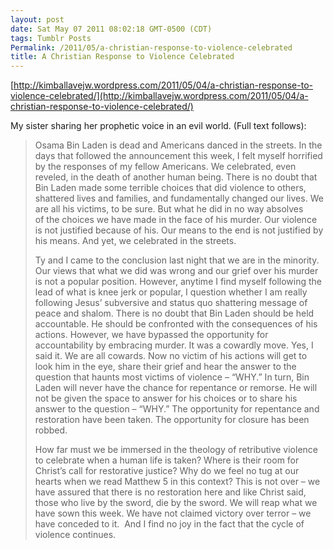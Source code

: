 ```yaml
---
layout: post
date: Sat May 07 2011 08:02:18 GMT-0500 (CDT)
tags: Tumblr Posts
Permalink: /2011/05/a-christian-response-to-violence-celebrated
title: A Christian Response to Violence Celebrated
---
```


[http://kimballavejw.wordpress.com/2011/05/04/a-christian-response-to-violence-celebrated/](http://kimballavejw.wordpress.com/2011/05/04/a-christian-response-to-violence-celebrated/)

My sister sharing her prophetic voice in an evil world. (Full text follows):

> Osama Bin Laden is dead and Americans danced in the streets. In the days that followed the announcement this week, I felt myself horrified by the responses of my fellow Americans. We celebrated, even reveled, in the death of another human being. There is no doubt that Bin Laden made some terrible choices that did violence to others, shattered lives and families, and fundamentally changed our lives. We are all his victims, to be sure. But what he did in no way absolves of the choices we have made in the face of his murder. Our violence is not justified because of his. Our means to the end is not justified by his means. And yet, we celebrated in the streets.
> 
> Ty and I came to the conclusion last night that we are in the minority. Our views that what we did was wrong and our grief over his murder is not a popular position. However, anytime I find myself following the lead of what is knee jerk or popular, I question whether I am really following Jesus’ subversive and status quo shattering message of peace and shalom. There is no doubt that Bin Laden should be held accountable. He should be confronted with the consequences of his actions. However, we have bypassed the opportunity for accountability by embracing murder. It was a cowardly move. Yes, I said it. We are all cowards. Now no victim of his actions will get to look him in the eye, share their grief and hear the answer to the question that haunts most victims of violence – “WHY.” In turn, Bin Laden will never have the chance for repentance or remorse. He will not be given the space to answer for his choices or to share his answer to the question – “WHY.” The opportunity for repentance and restoration have been taken. The opportunity for closure has been robbed.
> 
> How far must we be immersed in the theology of retributive violence to celebrate when a human life is taken? Where is their room for Christ’s call for restorative justice? Why do we feel no tug at our hearts when we read Matthew 5 in this context? This is not over – we have assured that there is no restoration here and like Christ said, those who live by the sword, die by the sword. We will reap what we have sown this week. We have not claimed victory over terror – we have conceded to it.  And I find no joy in the fact that the cycle of violence continues.
